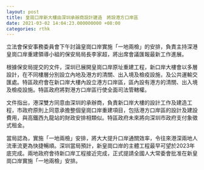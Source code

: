 ```yaml
---
layout: post
title: 皇崗口岸新大樓由深圳承辦商設計建造　將設港方口岸區
date: 2021-03-02 14:04:23.000000000 +08:00
categories: rthk
---
```


立法會保安事務委員會下午討論皇崗口岸實施「一地兩檢」的安排，負責主持深港皇崗口岸重建領導小組的保安局局長李家超，將出席會議匯報最新工作進展。

根據保安局提交的文件，深圳已展開皇崗口岸原址重建工程，新口岸大樓會以多層設計，在不同樓層分別設立內地及港方的清關、出入境及檢疫設施，及公共運輸交匯處。特區政府會在新口岸大樓內設立港方口岸區，區內設有港方的清關、出入境及檢疫設施。特區政府將對港方口岸區行使全面司法管轄權。

文件指出，港深雙方同意由深圳的承辦商，負責新口岸大樓的設計工作及建造工程，市政府原則上同意承擔整個皇崗口岸重建項目，包括港方口岸區的設計及建設費用，與高鐵西九龍站的財政安排相類似。特區政府未來將向深圳市政府支付象徵式租金。

當局認為，實施「一地兩檢」安排，將大大提升口岸通關效率，令往來港深兩地人流車流更為快捷暢順。深圳當局預計，新皇崗口岸的主體工程最早可望於2023年底完成。兩地政府會待新口岸工程接近完成，正式提請全國人大常委會批准在新皇崗口岸實施「一地兩檢」安排。
